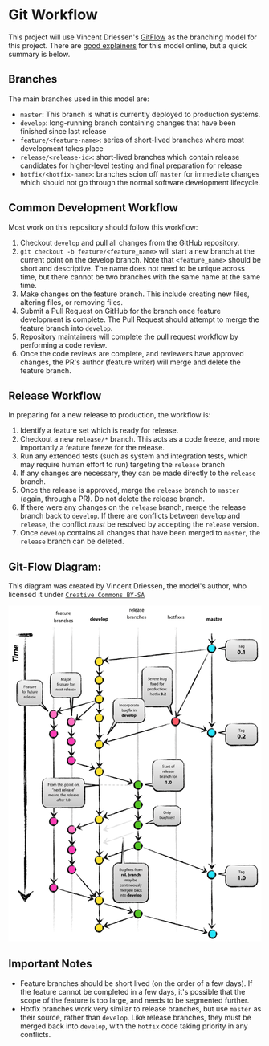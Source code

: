 # Git Workflow

This project will use Vincent Driessen's [GitFlow](https://nvie.com/posts/a-successful-git-branching-model/) as the branching model for this project.
There are [good explainers](https://www.atlassian.com/git/tutorials/comparing-workflows/gitflow-workflow) for  this  model online, but a quick summary is below. 

## Branches

The main branches used in this model are:

* `master`: This branch is what is currently deployed to production systems.
* `develop`: long-running branch containing changes that have been finished since last release
* `feature/<feature-name>`: series of short-lived branches where most development takes place
* `release/<release-id>`: short-lived branches which contain release candidates for higher-level testing and final preparation for release
* `hotfix/<hotfix-name>`: branches scion off `master` for immediate changes which should not go through the normal software development lifecycle.

## Common Development Workflow

Most work on this repository should follow this workflow:

1. Checkout `develop` and pull all changes from the GitHub repository.
2. `git checkout -b feature/<feature_name>` will start a new branch at the current point on the develop branch.
  Note that `<feature_name>` should be short and descriptive.
  The name does not need to be unique across time, but there cannot be two branches with the same name at the same time.
3. Make changes on the feature branch.
  This include creating new files, altering files, or removing files.
4. Submit a Pull Request on GitHub for the branch once feature development is complete.
  The Pull Request should attempt to merge the feature branch into `develop`.
5. Repository maintainers will complete the pull request workflow by performing a code review.
6. Once the code reviews are complete, and reviewers have approved changes, the PR's author (feature writer) will merge and delete the feature branch.

## Release Workflow

In preparing for a new release to production, the workflow is:

1. Identify a feature set which is ready for release.
2. Checkout a new `release/*` branch.
  This acts as a code freeze, and more importantly a feature freeze for the release.
3. Run any extended tests (such as system and integration tests, which may require human effort to run) targeting the `release` branch
4. If any changes are necessary, they can be made directly to the `release`  branch.
5. Once the release is approved, merge the `release` branch to `master` (again, through a PR).
  Do not delete the release branch.
6. If there were any changes on the `release` branch, merge the release branch back to `develop`.
  If there are conflicts between `develop` and `release`, the conflict _must_ be resolved by accepting the `release` version.
7. Once `develop` contains all changes that have been merged to `master`, the `release` branch can be deleted.

## Git-Flow Diagram:

This diagram was created by Vincent Driessen, the model's author, who licensed it under [`Creative Commons BY-SA`](https://creativecommons.org/licenses/by-sa/2.0/)

![git-flow diagram by Vincent Driessen](git-flow.png)

## Important Notes

* Feature branches should be short lived (on the order of a few days).
  If the feature cannot be completed in a few days, it's possible that the scope of the feature is too large, and needs to be segmented further.
* Hotfix branches work  very similar to release branches, but use `master` as their source, rather than `develop`.
  Like release branches, they must be merged back into `develop`, with the `hotfix` code taking priority in any conflicts.
